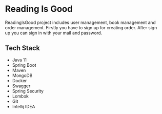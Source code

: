 # Reading Is Good
ReadingIsGood project includes user management, book management and order management. Firstly you have to sign up for creating order. After sign up you can sign in with your mail and password. 

## Tech Stack

- Java 11
- Spring Boot
- Maven
- MongoDB
- Docker
- Swagger
- Spring Security
- Lombok
- Git
- Intellij IDEA